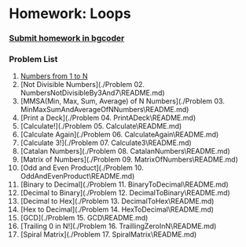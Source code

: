 Homework: Loops
===============

### [Submit homework in bgcoder](http://bgcoder.com/Contests/312/CSharp-Fundamentals-06-Loops)

### Problem List

1. [Numbers from 1 to N](./https://github.com/de3ka/TelerikAcademy/blob/master/Telerik%20-%20CSharp%20Basics%20-%20Homeworks/06.%20Loops/Loops-Homework/Problem%2001.%20NumbersFrom1ToN/README.md)
1. [Not Divisible Numbers](./Problem 02. NumbersNotDivisibleBy3And7\README.md)
1. [MMSA(Min, Max, Sum, Average) of N Numbers](./Problem 03. MinMaxSumAndAverageOfNNumbers\README.md)
1. [Print a Deck](./Problem 04. PrintADeck\README.md)
1. [Calculate!](./Problem 05. Calculate\README.md)
1. [Calculate Again](./Problem 06. CalculateAgain\README.md)
1. [Calculate 3!](./Problem 07. Calculate3\README.md)
1. [Catalan Numbers](./Problem 08. CatalanNumbers\README.md)
1. [Matrix of Numbers](./Problem 09. MatrixOfNumbers\README.md)
1. [Odd and Even Product](./Problem 10. OddAndEvenProduct\README.md)
1. [Binary to Decimal](./Problem 11. BinaryToDecimal\README.md)
1. [Decimal to Binary](./Problem 12. DecimalToBinary\README.md)
1. [Decimal to Hex](./Problem 13. DecimalToHex\README.md)
1. [Hex to Decimal](./Problem 14. HexToDecimal\README.md)
1. [GCD](./Problem 15. GCD\README.md)
1. [Trailing 0 in N!](./Problem 16. TraillingZeroInN\README.md)
1. [Spiral Matrix](./Problem 17. SpiralMatrix\README.md)

